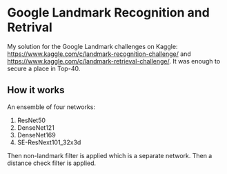 # Google Landmark Recognition and Retrival
My solution for the Google Landmark challenges on Kaggle: https://www.kaggle.com/c/landmark-recognition-challenge/ and https://www.kaggle.com/c/landmark-retrieval-challenge/. It was enough to secure a place in Top-40.

## How it works
An ensemble of four networks:
1. ResNet50
2. DenseNet121
3. DenseNet169
4. SE-ResNext101_32x3d

Then non-landmark filter is applied which is a separate network. Then a distance check filter is applied.

